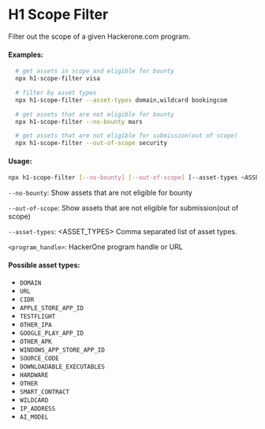 # H1 Scope Filter

Filter out the scope of a given Hackerone.com program.

#### Examples:

```bash
  # get assets in scope and eligible for bounty
  npx h1-scope-filter visa

  # filter by asset types
  npx h1-scope-filter --asset-types domain,wildcard bookingcom

  # get assets that are not eligible for bounty
  npx h1-scope-filter --no-bounty mars

  # get assets that are not eligible for submission(out of scope)
  npx h1-scope-filter --out-of-scope security
```

#### Usage:

```bash
npx h1-scope-filter [--no-bounty] [--out-of-scope] [--asset-types <ASSET_TYPES>] <program_handle>
```

`--no-bounty`: Show assets that are not eligible for bounty

`--out-of-scope`: Show assets that are not eligible for submission(out of scope)

`--asset-types`: <ASSET_TYPES> Comma separated list of asset types.

`<program_handle>`: HackerOne program handle or URL

#### Possible asset types:

- `DOMAIN`
- `URL`
- `CIDR`
- `APPLE_STORE_APP_ID`
- `TESTFLIGHT`
- `OTHER_IPA`
- `GOOGLE_PLAY_APP_ID`
- `OTHER_APK`
- `WINDOWS_APP_STORE_APP_ID`
- `SOURCE_CODE`
- `DOWNLOADABLE_EXECUTABLES`
- `HARDWARE`
- `OTHER`
- `SMART_CONTRACT`
- `WILDCARD`
- `IP_ADDRESS`
- `AI_MODEL`
